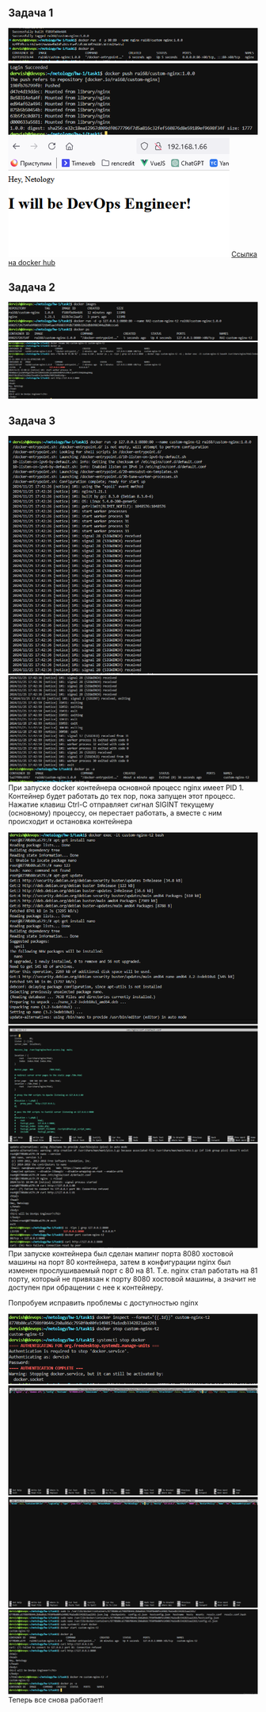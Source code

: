 ## Задача 1

![Запуск контейнера](task1/running.png)
![Загрузка в репозиторий](task1/push.png)
![Страница в браузере](task1/browser.png)
[Ссылка на docker hub](https://hub.docker.com/repository/docker/rai68/custom-nginx/general)


## Задача 2

![Запуск контейнера с тегом ФИО](task2/1.png)
![Переименование](task2/2-3-4.png)


## Задача 3
![Запуск контейнера](task3/1.png)
![Стоп контейнер](task3/2.png)
При запуске docker контейнера основной процесс nginx имеет PID 1. Контейнер будет работать до тех пор, пока запущен этот процесс. Нажатие клавиш Ctrl-C отправляет сигнал SIGINT текущему (основному) процессу, он перестает работать, а вместе с ним происходит и остановка контейнера

![Install nano](task3/install_nano.png)
![Edit config](task3/edit-config.png)
![Edit config](task3/edit_config_nginx.png)
При запуске контейнера был сделан мапинг порта 8080 хостовой машины на порт 80 контейнера, затем в конфигурации nginx был изменен прослушиваемый порт с 80 на 81. Т.е. nginx стал работать на 81 порту, который не привязан к порту 8080 хостовой машины, а значит не доступен при обращении с нее к контейнеру.

Попробуем исправить проблемы с доступностью nginx

![Edit config](task3/11-1.png)
![Edit config v2](task3/edit_config_v2.png)
![Edit hostconfig](task3/edit_hostconfig.png)
![Stop container](task3/11_12.png)
Теперь все снова работает!